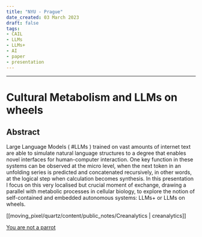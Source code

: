 ```yaml
---
title: "NYU - Prague"
date_created: 03 March 2023
draft: false
tags:
- CAIL
- LLMs
- LLMs+
- AI
- paper
- presentation
---
```

---

# Cultural Metabolism and LLMs on wheels

## Abstract
Large Language Models ( #LLMs ) trained on vast amounts of internet text are able to simulate natural language structures to a degree that enables novel interfaces for human-computer interaction. One key function in these systems can be observed at the micro level, when the next token in an unfolding series is predicted and concatenated recursively, in other words, at the logical step when calculation becomes synthesis.
In this presentation I focus on this very localised but crucial moment of exchange, drawing a parallel with metabolic processes in cellular biology, to explore the notion of self-contained and embedded autonomous systems: LLMs+ or LLMs on wheels.

[[moving_pixel/quartz/content/public_notes/Creanalytics | creanalytics]]

[You are not a parrot](https://nymag.com/intelligencer/article/ai-artificial-intelligence-chatbots-emily-m-bender.html)